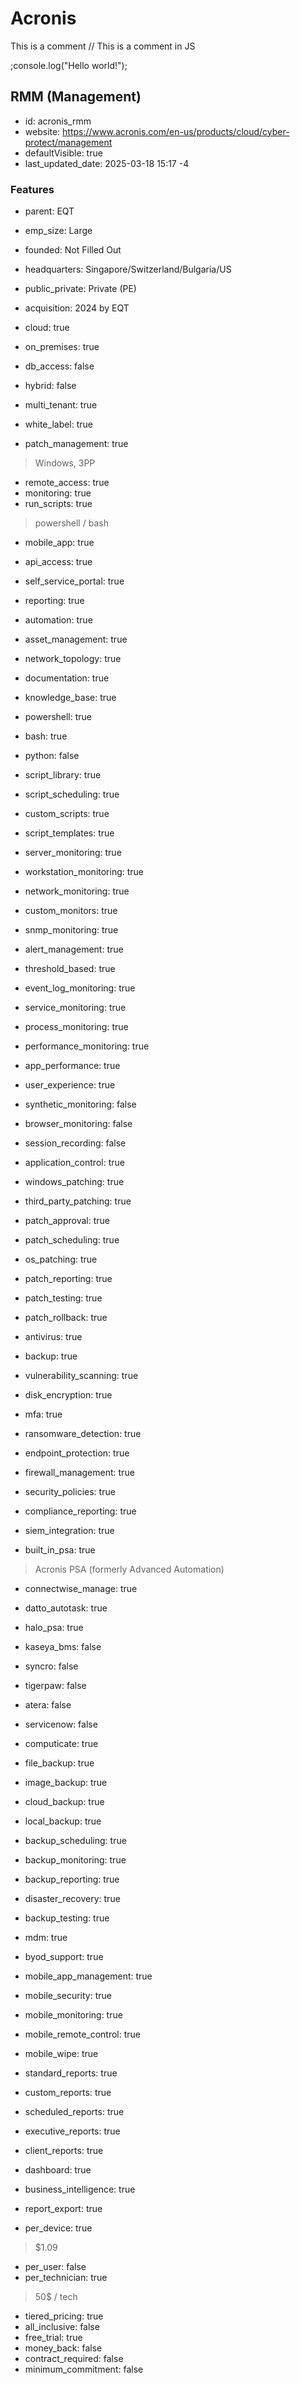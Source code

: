 # Acronis
This is a comment
// This is a comment in JS

;console.log("Hello world!");

## RMM (Management)
- id: acronis_rmm
- website: https://www.acronis.com/en-us/products/cloud/cyber-protect/management
- defaultVisible: true
- last_updated_date: 2025-03-18 15:17 -4

### Features
- parent: EQT
- emp_size: Large
- founded: Not Filled Out
- headquarters: Singapore/Switzerland/Bulgaria/US
- public_private: Private (PE)
- acquisition: 2024 by EQT

- cloud: true
- on_premises: true
- db_access: false
- hybrid: false
- multi_tenant: true
- white_label: true

- patch_management: true
> Windows, 3PP
- remote_access: true
- monitoring: true
- run_scripts: true
> powershell / bash
- mobile_app: true
- api_access: true
- self_service_portal: true
- reporting: true
- automation: true
- asset_management: true
- network_topology: true
- documentation: true
- knowledge_base: true

- powershell: true
- bash: true
- python: false
- script_library: true
- script_scheduling: true
- custom_scripts: true
- script_templates: true

- server_monitoring: true
- workstation_monitoring: true
- network_monitoring: true
- custom_monitors: true
- snmp_monitoring: true
- alert_management: true
- threshold_based: true
- event_log_monitoring: true
- service_monitoring: true
- process_monitoring: true
- performance_monitoring: true

- app_performance: true
- user_experience: true
- synthetic_monitoring: false
- browser_monitoring: false
- session_recording: false
- application_control: true

- windows_patching: true
- third_party_patching: true
- patch_approval: true
- patch_scheduling: true
- os_patching: true
- patch_reporting: true
- patch_testing: true
- patch_rollback: true

- antivirus: true
- backup: true
- vulnerability_scanning: true
- disk_encryption: true
- mfa: true
- ransomware_detection: true
- endpoint_protection: true
- firewall_management: true
- security_policies: true
- compliance_reporting: true
- siem_integration: true

- built_in_psa: true
> Acronis PSA (formerly Advanced Automation)
- connectwise_manage: true
- datto_autotask: true
- halo_psa: true
- kaseya_bms: false
- syncro: false
- tigerpaw: false
- atera: false
- servicenow: false
- computicate: true

- file_backup: true
- image_backup: true
- cloud_backup: true
- local_backup: true
- backup_scheduling: true
- backup_monitoring: true
- backup_reporting: true
- disaster_recovery: true
- backup_testing: true

- mdm: true
- byod_support: true
- mobile_app_management: true
- mobile_security: true
- mobile_monitoring: true
- mobile_remote_control: true
- mobile_wipe: true

- standard_reports: true
- custom_reports: true
- scheduled_reports: true
- executive_reports: true
- client_reports: true
- dashboard: true
- business_intelligence: true
- report_export: true

- per_device: true
> $1.09
- per_user: false
- per_technician: true
> 50$ / tech
- tiered_pricing: true
- all_inclusive: false
- free_trial: true
- money_back: false
- contract_required: false
- minimum_commitment: false 
